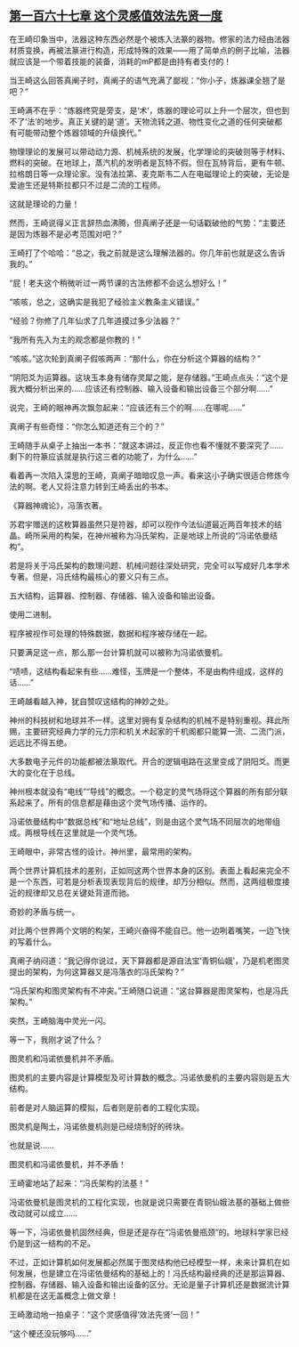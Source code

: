 ## [第一百六十七章 这个灵感值效法先贤一度](https://www.xxbiquge.com/11_11207/5463592.html)


  在王崎印象当中，法器这种东西必然是个被炼入法篆的器物。修家的法力经由法器材质变换，再被法篆进行构造，形成特殊的效果——用了简单点的例子比喻，法器就应该是一个带着技能的装备，消耗的mP都是由持有者支付的！

  当王崎这么回答真阐子时，真阐子的语气充满了鄙视：“你小子，炼器课全翘了是吧？”

  王崎满不在乎：“炼器终究是旁支，是‘术’，炼器的理论可以上升一个层次，但也到不了‘法’的地步。真正关键的是‘道’。天物流转之道、物性变化之道的任何突破都有可能带动整个炼器领域的升级换代。”

  物理理论的发展可以带动动力源、机械系统的发展，化学理论的突破则等于材料、燃料的突破。在地球上，蒸汽机的发明者是瓦特不假。但在瓦特背后，更有牛顿、拉格朗日等一众理论家。没有法拉第、麦克斯韦二人在电磁理论上的突破，无论是爱迪生还是特斯拉都只不过是二流的工程师。

  这就是理论的力量！

  然而，王崎说得义正言辞热血沸腾，但真阐子还是一句话戳破他的气势：“主要还是因为炼器不是必考范围对吧？”

  王崎打了个哈哈：“总之，我之前就是这么理解法器的。你几年前也就是这么告诉我的。”

  “屁！老夫这个稍微听过一两节课的古法修都不会这么想好么！”

  “咳咳，总之，这确实是我犯了经验主义教条主义错误。”

  “经验？你修了几年仙求了几年道摸过多少法器？”

  “我所有先入为主的观念都是你教的！”

  “咳咳。”这次轮到真阐子假咳两声：“那什么，你在分析这个算器的结构？”

  “阴阳爻为运算器。这块玉本身有储存灵犀之能，是存储器。”王崎点点头：“这个是我大概分析出来的……应该还有控制器、输入设备和输出设备三个部分啊……”

  说完，王崎的眼神再次飘忽起来：“应该还有三个的啊……在哪呢……”

  真阐子有些奇怪：“你怎么知道还有三个的？”

  王崎随手从桌子上抽出一本书：“就这本讲过，反正你也看不懂就不要深究了……剩下的符篆应该就是执行这三者的功能了，为什么……”

  看着再一次陷入深思的王崎，真阐子暗暗叹息一声。看来这小子确实很适合修炼今法的啊。老人又将注意力转到王崎丢出的书本。

  《算器神魂论》，冯落衣著。

  苏君宇赠送的这枚算器虽然只是符器，却可以视作今法仙道最近两百年技术的结晶。崎所采用的构架，在神州被称为冯氏架构，正是地球上所说的“冯诺依曼结构”。

  若是将关于冯氏架构的数理问题、机械问题往深处研究，完全可以写成好几本学术专著。但是，冯氏结构最核心的要义只有三点。

  五大结构，运算器、控制器、存储器、输入设备和输出设备。

  使用二进制。

  程序被视作可处理的特殊数据，数据和程序被存储在一起。

  只要满足这一点，那么那一台计算机就可以被称为冯诺依曼机。

  “啧啧，这结构看起来有些……难怪，玉牌是一个整体，不是由构件组成，这样的话……”

  王崎越看越入神，犹自赞叹这结构的神妙之处。

  神州的科技树和地球并不一样。这里对拥有复杂结构的机械不是特别重视。拜此所赐，主要研究经典力学的元力宗和机关术起家的千机阁都只能算一流、二流门派，远远比不得五绝。

  大多数电子元件的功能都被法篆取代。开合的逻辑电路在这里变成了阴阳爻。而更大的变化在于总线。

  神州根本就没有“电线”“导线”的概念。一个稳定的灵气场将这个算器的所有部分联系起来了。所有的信息都是藉由这个灵气场传播、运作的。

  冯诺依曼结构中“数据总线”和“地址总线”，则是由这个灵气场不同层次的地带组成。两根导线在这里就是一个灵气场。

  王崎眼中，非常古怪的设计。神州里，最常用的架构。

  两个世界计算机技术的差别，正如同这两个世界本身的区别。表面上看起来完全不是一个东西，可若是分析表现表现背后的规律，却万分相似。然而，这两组极度接近的规律却又总在关键处背道而驰。

  奇妙的矛盾与统一。

  对比两个世界两个文明的构架，王崎兴奋得不能自已。他一边咧着嘴笑，一边飞快的写着什么。

  真阐子纳闷道：“我记得你说过，天下算器都是源自法宝‘青铜仙娥’，乃是机老图灵提出的架构，为何这算器又是冯落衣的冯氏架构？”

  “冯氏架构和图灵架构有不冲突。”王崎随口说道：“这台算器是图灵架构，也是冯氏架构。”

  突然，王崎脑海中灵光一闪。

  等一下，我刚才说了什么？

  图灵机和冯诺依曼机并不矛盾。

  图灵机的主要内容是计算模型及可计算数的概念。冯诺依曼机的主要内容则是五大结构。

  前者是对人脑运算的模拟，后者则是前者的工程化实现。

  图灵机是陶土，冯诺依曼机则是已经烧制好的砖块。

  也就是说……

  图灵机和冯诺依曼机，并不矛盾！

  王崎霍地站了起来：“冯氏架构的法基！”

  冯诺依曼机是图灵机的工程化实现，也就是说只需要在青铜仙娥法基的基础上做些改动就可以成立……

  等一下，冯诺依曼机固然经典，但是还是存在“冯诺依曼瓶颈”的。地球科学家已经仍是到这一结构的不足。

  不过，正如计算机如何发展都必然属于图灵结构他已经模型一样，未来计算机在如何发展，也是建立在冯诺依曼结构的基础上的！冯氏结构最经典的还是那运算器、控制器、存储器、输入设备和输出设备的区分。无论是量子计算机还是数据流计算机都是在这无盖概念上做文章！

  王崎激动地一拍桌子：“这个灵感值得‘效法先贤’一回！”

  “这个梗还没玩够吗……”
